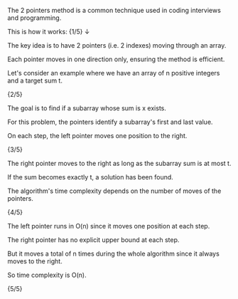 The 2 pointers method is a common technique used in coding interviews and programming.

This is how it works: {1/5} ↓

The key idea is to have 2 pointers (i.e. 2 indexes) moving through an array.

Each pointer moves in one direction only, ensuring the method is efficient. 

Let's consider an example where we have an array of n positive integers and a target sum t.

{2/5}

The goal is to find if a subarray whose sum is x exists.

For this problem, the pointers identify a subarray's first and last value. 

On each step, the left pointer moves one position to the right.

{3/5}

The right pointer moves to the right as long as the subarray sum is at most t.

If the sum becomes exactly t, a solution has been found.

The algorithm's time complexity depends on the number of moves of the pointers.

{4/5}

The left pointer runs in O(n) since it moves one position at each step.

The right pointer has no explicit upper bound at each step.

But it moves a total of n times during the whole algorithm since it always moves to the right.

So time complexity is O(n).

{5/5}
